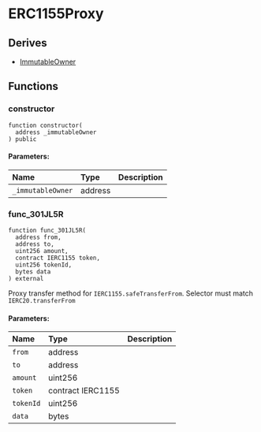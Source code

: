 # ERC1155Proxy






## Derives
- [ImmutableOwner](ImmutableOwner.md)

## Functions
### constructor
```solidity
function constructor(
  address _immutableOwner
) public
```


#### Parameters:
| Name | Type | Description                                                          |
| :--- | :--- | :------------------------------------------------------------------- |
|`_immutableOwner` | address | 


### func_301JL5R
```solidity
function func_301JL5R(
  address from,
  address to,
  uint256 amount,
  contract IERC1155 token,
  uint256 tokenId,
  bytes data
) external
```
Proxy transfer method for `IERC1155.safeTransferFrom`. Selector must match `IERC20.transferFrom`

#### Parameters:
| Name | Type | Description                                                          |
| :--- | :--- | :------------------------------------------------------------------- |
|`from` | address | 
|`to` | address | 
|`amount` | uint256 | 
|`token` | contract IERC1155 | 
|`tokenId` | uint256 | 
|`data` | bytes | 


